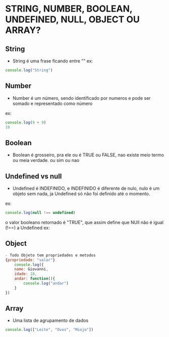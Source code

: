 
# STRING, NUMBER, BOOLEAN, UNDEFINED, NULL, OBJECT OU ARRAY?

## String
- String é uma frase ficando entre "" 
ex: 
```javascript
console.log("String")
```

## Number
- Number é um número, sendo identificado por numeros e pode ser somado e representado como número 

ex: 
```javascript
console.log(9 + 9) 
18
```

## Boolean
- Boolean é grosseiro, pra ele ou é TRUE ou FALSE, nao existe meio termo ou meia verdade. ou sim ou nao

## Undefined vs null
- Undefined é INDEFINIDO, e INDEFINIDO é diferente de nulo, nulo é um objeto sem nada, ja Undefined só não foi definido até o momento. 

ex: 
```javascript
console.log(null !== undefined)
```

o valor booleano retornado é "TRUE", que assim define que NUll não é igual (!==) a Undefined
ex:


## Object
```javascript
- Todo Objeto tem propriedades e metodos
{propriedade: "valor"}
    console.log({                                         
    name: Giovanni,
    idade: 18,
    andar: function(){
        console.log("andar")
    }                                                   
})                                                      
```

## Array
- Uma lista de agrupamento de dados
```javascript
console.log(["Leite", "Ovos", "Miojo"]) 
```